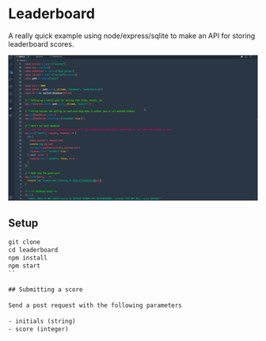 # Leaderboard

A really quick example using node/express/sqlite to make an API for storing leaderboard scores.

![demo](readme_attachments/demo.gif)

## Setup

```
git clone
cd leaderboard
npm install
npm start
``

## Submitting a score

Send a post request with the following parameters

- initials (string)
- score (integer)
```
